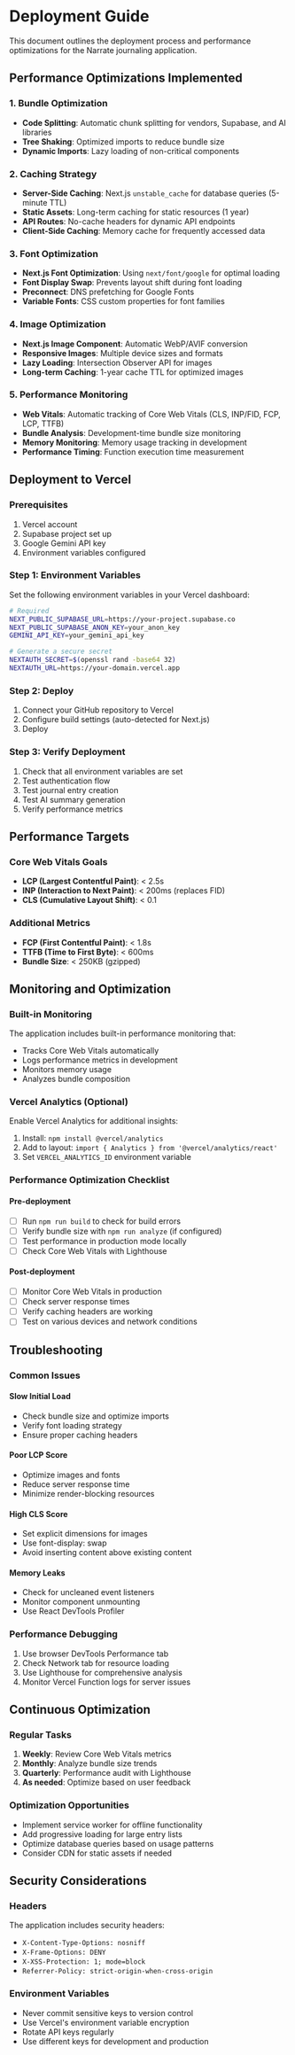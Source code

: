 # Deployment Guide

This document outlines the deployment process and performance optimizations for the Narrate journaling application.

## Performance Optimizations Implemented

### 1. Bundle Optimization

- **Code Splitting**: Automatic chunk splitting for vendors, Supabase, and AI libraries
- **Tree Shaking**: Optimized imports to reduce bundle size
- **Dynamic Imports**: Lazy loading of non-critical components

### 2. Caching Strategy

- **Server-Side Caching**: Next.js `unstable_cache` for database queries (5-minute TTL)
- **Static Assets**: Long-term caching for static resources (1 year)
- **API Routes**: No-cache headers for dynamic API endpoints
- **Client-Side Caching**: Memory cache for frequently accessed data

### 3. Font Optimization

- **Next.js Font Optimization**: Using `next/font/google` for optimal loading
- **Font Display Swap**: Prevents layout shift during font loading
- **Preconnect**: DNS prefetching for Google Fonts
- **Variable Fonts**: CSS custom properties for font families

### 4. Image Optimization

- **Next.js Image Component**: Automatic WebP/AVIF conversion
- **Responsive Images**: Multiple device sizes and formats
- **Lazy Loading**: Intersection Observer API for images
- **Long-term Caching**: 1-year cache TTL for optimized images

### 5. Performance Monitoring

- **Web Vitals**: Automatic tracking of Core Web Vitals (CLS, INP/FID, FCP, LCP, TTFB)
- **Bundle Analysis**: Development-time bundle size monitoring
- **Memory Monitoring**: Memory usage tracking in development
- **Performance Timing**: Function execution time measurement

## Deployment to Vercel

### Prerequisites

1. Vercel account
2. Supabase project set up
3. Google Gemini API key
4. Environment variables configured

### Step 1: Environment Variables

Set the following environment variables in your Vercel dashboard:

```bash
# Required
NEXT_PUBLIC_SUPABASE_URL=https://your-project.supabase.co
NEXT_PUBLIC_SUPABASE_ANON_KEY=your_anon_key
GEMINI_API_KEY=your_gemini_api_key

# Generate a secure secret
NEXTAUTH_SECRET=$(openssl rand -base64 32)
NEXTAUTH_URL=https://your-domain.vercel.app
```

### Step 2: Deploy

1. Connect your GitHub repository to Vercel
2. Configure build settings (auto-detected for Next.js)
3. Deploy

### Step 3: Verify Deployment

1. Check that all environment variables are set
2. Test authentication flow
3. Test journal entry creation
4. Test AI summary generation
5. Verify performance metrics

## Performance Targets

### Core Web Vitals Goals

- **LCP (Largest Contentful Paint)**: < 2.5s
- **INP (Interaction to Next Paint)**: < 200ms (replaces FID)
- **CLS (Cumulative Layout Shift)**: < 0.1

### Additional Metrics

- **FCP (First Contentful Paint)**: < 1.8s
- **TTFB (Time to First Byte)**: < 600ms
- **Bundle Size**: < 250KB (gzipped)

## Monitoring and Optimization

### Built-in Monitoring

The application includes built-in performance monitoring that:

- Tracks Core Web Vitals automatically
- Logs performance metrics in development
- Monitors memory usage
- Analyzes bundle composition

### Vercel Analytics (Optional)

Enable Vercel Analytics for additional insights:

1. Install: `npm install @vercel/analytics`
2. Add to layout: `import { Analytics } from '@vercel/analytics/react'`
3. Set `VERCEL_ANALYTICS_ID` environment variable

### Performance Optimization Checklist

#### Pre-deployment

- [ ] Run `npm run build` to check for build errors
- [ ] Verify bundle size with `npm run analyze` (if configured)
- [ ] Test performance in production mode locally
- [ ] Check Core Web Vitals with Lighthouse

#### Post-deployment

- [ ] Monitor Core Web Vitals in production
- [ ] Check server response times
- [ ] Verify caching headers are working
- [ ] Test on various devices and network conditions

## Troubleshooting

### Common Issues

#### Slow Initial Load

- Check bundle size and optimize imports
- Verify font loading strategy
- Ensure proper caching headers

#### Poor LCP Score

- Optimize images and fonts
- Reduce server response time
- Minimize render-blocking resources

#### High CLS Score

- Set explicit dimensions for images
- Use font-display: swap
- Avoid inserting content above existing content

#### Memory Leaks

- Check for uncleaned event listeners
- Monitor component unmounting
- Use React DevTools Profiler

### Performance Debugging

1. Use browser DevTools Performance tab
2. Check Network tab for resource loading
3. Use Lighthouse for comprehensive analysis
4. Monitor Vercel Function logs for server issues

## Continuous Optimization

### Regular Tasks

1. **Weekly**: Review Core Web Vitals metrics
2. **Monthly**: Analyze bundle size trends
3. **Quarterly**: Performance audit with Lighthouse
4. **As needed**: Optimize based on user feedback

### Optimization Opportunities

- Implement service worker for offline functionality
- Add progressive loading for large entry lists
- Optimize database queries based on usage patterns
- Consider CDN for static assets if needed

## Security Considerations

### Headers

The application includes security headers:

- `X-Content-Type-Options: nosniff`
- `X-Frame-Options: DENY`
- `X-XSS-Protection: 1; mode=block`
- `Referrer-Policy: strict-origin-when-cross-origin`

### Environment Variables

- Never commit sensitive keys to version control
- Use Vercel's environment variable encryption
- Rotate API keys regularly
- Use different keys for development and production
